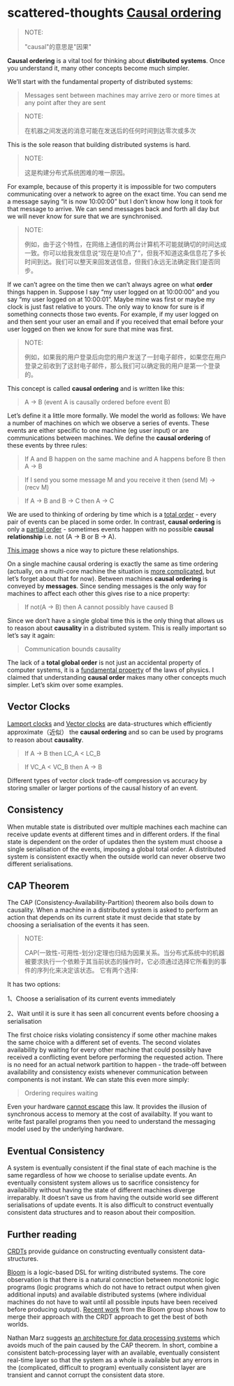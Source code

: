 # scattered-thoughts [Causal ordering](https://scattered-thoughts.net/blog/2012/08/16/causal-ordering/)

> NOTE:
>
> "causal"的意思是"因果"

**Causal ordering** is a vital tool for thinking about **distributed systems**. Once you understand it, many other concepts become much simpler.

We’ll start with the fundamental property of distributed systems:

> Messages sent between machines may arrive zero or more times at any point after they are sent

> NOTE: 
>
> 在机器之间发送的消息可能在发送后的任何时间到达零次或多次

This is the sole reason that building distributed systems is hard.

> NOTE: 
>
> 这是构建分布式系统困难的唯一原因。

For example, because of this property it is impossible for two computers communicating over a network to agree on the exact time. You can send me a message saying “it is now 10:00:00” but I don’t know how long it took for that message to arrive. We can send messages back and forth all day but we will never know for sure that we are synchronised.

> NOTE: 
>
> 例如，由于这个特性，在网络上通信的两台计算机不可能就确切的时间达成一致。你可以给我发信息说“现在是10点了”，但我不知道这条信息花了多长时间到达。我们可以整天来回发送信息，但我们永远无法确定我们是否同步。

If we can’t agree on the time then we can’t always agree on what **order** things happen in. Suppose I say “my user logged on at 10:00:00” and you say “my user logged on at 10:00:01”. Maybe mine was first or maybe my clock is just fast relative to yours. The only way to know for sure is if something connects those two events. For example, if my user logged on and then sent your user an email and if you received that email before your user logged on then we know for sure that mine was first.

> NOTE: 
>
> 例如，如果我的用户登录后向您的用户发送了一封电子邮件，如果您在用户登录之前收到了这封电子邮件，那么我们可以确定我的用户是第一个登录的。

This concept is called **causal ordering** and is written like this:

> A -> B (event A is causally ordered before event B)

Let’s define it a little more formally. We model the world as follows: We have a number of machines on which we observe a series of events. These events are either specific to one machine (eg user input) or are communications between machines. We define the **causal ordering** of these events by three rules:

> If A and B happen on the same machine and A happens before B then A -> B

> If I send you some message M and you receive it then (send M) -> (recv M)

> If A -> B and B -> C then A -> C

We are used to thinking of ordering by time which is a [total order](http://en.wikipedia.org/wiki/Total_order) - every pair of events can be placed in some order. In contrast, **causal ordering** is only a [partial order](http://en.wikipedia.org/wiki/Partially_ordered_set) - sometimes events happen with no possible **causal relationship** i.e. not (A -> B or B -> A).

[This image](http://upload.wikimedia.org/wikipedia/commons/5/55/Vector_Clock.svg) shows a nice way to picture these relationships.

On a single machine causal ordering is exactly the same as time ordering (actually, on a multi-core machine the situation is [more complicated](http://mechanical-sympathy.blogspot.com/2011/08/inter-thread-latency.html), but let’s forget about that for now). Between machines **causal ordering** is conveyed by **messages**. Since sending messages is the only way for machines to affect each other this gives rise to a nice property:

> If not(A -> B) then A cannot possibly have caused B

Since we don’t have a single global time this is the only thing that allows us to reason about **causality** in a distributed system. This is really important so let’s say it again:

> Communication bounds causality

The lack of a **total global order** is not just an accidental property of computer systems, it is a [fundamental property](http://en.wikipedia.org/wiki/Light_cone) of the laws of physics. I claimed that understanding **causal order** makes many other concepts much simpler. Let’s skim over some examples.

## Vector Clocks

[Lamport clocks](http://en.wikipedia.org/wiki/Lamport_timestamps) and [Vector clocks](http://en.wikipedia.org/wiki/Vector_clock) are data-structures which efficiently approximate（近似） the **causal ordering** and so can be used by programs to reason about **causality**.

> If A -> B then LC_A < LC_B

> If VC_A < VC_B then A -> B

Different types of vector clock trade-off compression vs accuracy by storing smaller or larger portions of the causal history of an event.

## Consistency

When mutable state is distributed over multiple machines each machine can receive update events at different times and in different orders. If the final state is dependent on the order of updates then the system must choose a single serialisation of the events, imposing a global total order. A distributed system is consistent exactly when the outside world can never observe two different serialisations.

## CAP Theorem

The CAP (Consistency-Availability-Partition) theorem also boils down to causality. When a machine in a distributed system is asked to perform an action that depends on its current state it must decide that state by choosing a serialisation of the events it has seen.

> NOTE: 
>
> CAP(一致性-可用性-划分)定理也归结为因果关系。当分布式系统中的机器被要求执行一个依赖于其当前状态的操作时，它必须通过选择它所看到的事件的序列化来决定该状态。
> 它有两个选择:

It has two options:

1、Choose a serialisation of its current events immediately

2、Wait until it is sure it has seen all concurrent events before choosing a serialisation

The first choice risks violating consistency if some other machine makes the same choice with a different set of events. The second violates availability by waiting for every other machine that could possibly have received a conflicting event before performing the requested action. There is no need for an actual network partition to happen - the trade-off between availability and consistency exists whenever communication between components is not instant. We can state this even more simply:

> Ordering requires waiting

Even your hardware [cannot escape](http://en.wikipedia.org/wiki/Memory_barrier) this law. It provides the illusion of synchronous access to memory at the cost of availabilty. If you want to write fast parallel programs then you need to understand the messaging model used by the underlying hardware.

## Eventual Consistency

A system is eventually consistent if the final state of each machine is the same regardless of how we choose to serialise update events. An eventually consistent system allows us to sacrifice consistency for availability without having the state of different machines diverge irreparably. It doesn’t save us from having the outside world see different serialisations of update events. It is also difficult to construct eventually consistent data structures and to reason about their composition.

## Further reading

[CRDTs](http://hal.inria.fr/inria-00397981/en/) provide guidance on constructing eventually consistent data-structures.

[Bloom](http://www.bloom-lang.net/) is a logic-based DSL for writing distributed systems. The core observation is that there is a natural connection between monotonic logic programs (logic programs which do not have to retract output when given additional inputs) and available distributed systems (where individual machines do not have to wait until all possible inputs have been received before producing output). [Recent work](http://db.cs.berkeley.edu/papers/UCB-lattice-tr.pdf) from the Bloom group shows how to merge their approach with the CRDT approach to get the best of both worlds.

Nathan Marz suggests [an architecture for data processing systems](http://nathanmarz.com/blog/how-to-beat-the-cap-theorem.html) which avoids much of the pain caused by the CAP theorem. In short, combine a consistent batch-processing layer with an available, eventually consistent real-time layer so that the system as a whole is available but any errors in the (complicated, difficult to program) eventually consistent layer are transient and cannot corrupt the consistent data store.